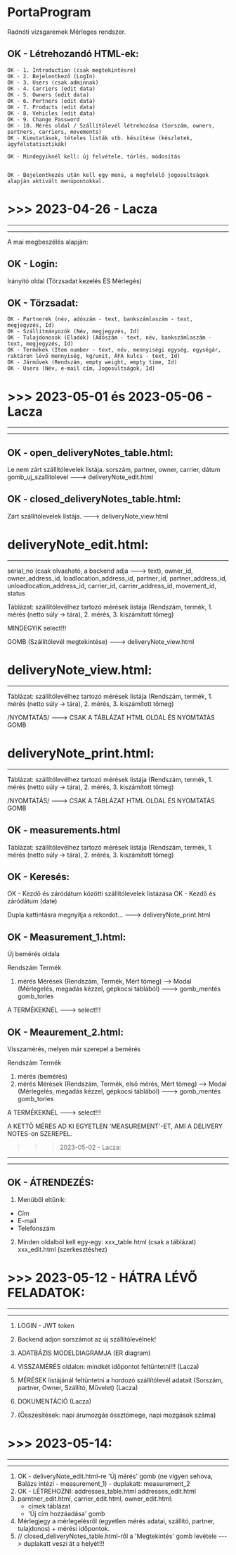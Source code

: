 # PortaProgram

Radnóti vizsgaremek
Mérleges rendszer. 

OK - Létrehozandó HTML-ek:
-----------------------
    OK - 1. Introduction (csak megtekintésre)
    OK - 2. Bejelentkező (LogIn)
    OK - 3. Users (csak adminnak)
    OK - 4. Carriers (edit data)
    OK - 5. Owners (edit data)
    OK - 6. Pertners (edit data)
    OK - 7. Products (edit data)
    OK - 8. Vehicles (edit data)
    OK - 9. Change Password
    OK - 10. Mérés oldal / Szállítólevél létrehozása (Sorszám, owners, partners, carriers, movements)
    OK - Kimutatások, tételes listák stb. készítése (készletek, ügyfélstatisztikák)

    OK - Mindegyiknél kell: új felvétele, törlés, módosítás


    OK - Bejelentkezés után kell egy menü, a megfelelő jogosultságok alapján aktivált menüpontokkal.


# >>> 2023-04-26 - Lacza
----------------------
----------------------

A mai megbeszélés alapján:

OK - Login:
--------
Irányító oldal (Törzsadat kezelés ÉS Mérlegés)

OK - Törzsadat:
------------
	OK - Partnerek (név, adószám - text, bankszámlaszám - text, megjegyzés, Id)
	OK - Szállítmányozók (Név, megjegyzés, Id) 
	OK - Tulajdonosok (Eladók) (Adószám - text, név, bankszámlaszám - text, megjegyzés, Id)
	OK - Termékek (Item number - text, név, mennyiségi egység, egységár, raktáron lévő mennyiség, kg/unit, ÁFA kulcs - text, Id)
	OK - Járművek (Rendszám, empty weight, empty time, Id)
	OK - Users (Név, e-mail cím, Jogosultságok, Id)


# >>> 2023-05-01 és 2023-05-06 - Lacza
------------------------------------
------------------------------------


OK - open_deliveryNotes_table.html:
--------------------------------

Le nem zárt szállítólevelek listája.
sorszám, partner, owner, carrier, dátum
gomb_uj_szallitolevel
---> deliveryNote_edit.html

OK - closed_deliveryNotes_table.html:
--------------------------------

Zárt szállítólevelek listája.
---> deliveryNote_view.html

# deliveryNote_edit.html:
-----------------------

serial_no (csak olvasható, a backend adja ---> text), owner_id, owner_address_id, loadlocation_address_id, partner_id, partner_address_id, unloadlocation_address_id, carrier_id, carrier_address_id, movement_id, status

Táblázat: szállítólevélhez tartozó mérések listája (Rendszám, termék, 1. mérés (netto súly -> tára), 2. mérés, 3. kiszámított tömeg)

MINDEGYIK select!!!

GOMB (Szállítólevél megtekintése) ---> deliveryNote_view.html

# deliveryNote_view.html:
-------------------------

Táblázat: szállítólevélhez tartozó mérések listája (Rendszám, termék, 1. mérés (netto súly -> tára), 2. mérés, 3. kiszámított tömeg)

/NYOMTATÁS/ ---> CSAK A TÁBLÁZAT HTML OLDAL ÉS NYOMTATÁS GOMB

# deliveryNote_print.html:
------------------------

Táblázat: szállítólevélhez tartozó mérések listája (Rendszám, termék, 1. mérés (netto súly -> tára), 2. mérés, 3. kiszámított tömeg)

/NYOMTATÁS/ ---> CSAK A TÁBLÁZAT HTML OLDAL ÉS NYOMTATÁS GOMB

OK - measurements.html
-------------------

Táblázat: szállítólevélhez tartozó mérések listája (Rendszám, termék, 1. mérés (netto súly -> tára), 2. mérés, 3. kiszámított tömeg)

OK - Keresés:
----------

OK - Kezdő és záródátum közötti szállítólevelek listázása
OK - Kezdő és záródátum (date)

Dupla kattintásra megnyitja a rekordot... --->  deliveryNote_print.html

OK - Measurement_1.html:
-----------------
Új bemérés oldala

Rendszám
Termék
1. mérés
Mérések (Rendszám, Termék, Mért tömeg) --> Modal (Mérlegelés, megadás kézzel, gépkocsi táblából) ---> gomb_mentés
gomb_torles

A TERMÉKEKNÉL ---> select!!!

OK - Meaurement_2.html:
---------------
Visszamérés, melyen már szerepel a bemérés

Rendszám
Termék
1. mérés (bemérés)
2. mérés
Mérések (Rendszám, Termék, első mérés, Mért tömeg) --> Modal (Mérlegelés, megadás kézzel, gépkocsi táblából) --->
gomb_mentés
gomb_torles

A TERMÉKEKNÉL ---> select!!!

A KETTŐ MÉRÉS AD KI EGYETLEN 'MEASUREMENT'-ET, AMI A DELIVERY NOTES-on SZEREPEL.


>>> 2023-05-02 - Lacza:
-----------------------
-----------------------

OK - ÁTRENDEZÉS:
-------------

1. Menüből eltűnik:
- Cím
- E-mail
- Telefonszám

2. Minden oldalból kell egy-egy:
xxx_table.html (csak a táblázat)
xxx_edit.html (szerkesztéshez)

# >>> 2023-05-12 - HÁTRA LÉVŐ FELADATOK:
--------------------------------------
--------------------------------------

1. LOGIN - JWT token
2. Backend adjon sorszámot az új szállítólevélnek!
3. ADATBÁZIS MODELDIAGRAMJA (ER diagram)
4. VISSZAMÉRÉS oldalon: mindkét időpontot feltüntetni!!! (Lacza)
5. MÉRÉSEK listájánál feltüntetni a hordozó szállítólevél adatait (Sorszám, partner, Owner, Szállító, Művelet) (Lacza)
6. DOKUMENTÁCIÓ (Lacza)

7. (Összesítések: napi árumozgás össztömege, napi mozgások száma)

# >>> 2023-05-14:
-----------------
-----------------

1. OK - deliveryNote_edit.html-re 'Új mérés' gomb (ne vigyen sehova, Balázs intézi - measurement_1) - duplakatt: measurement_2
2. OK - LÉTREHOZNI: 
    addresses_table.html
    addresses_edit.html
3. parntner_edit.html, carrier_edit.html, owner_edit.html:
    - címek táblázat
    - 'Új cím hozzáadása' gomb
4. Mérlegjegy a mérlegelésről (egyetlen mérés adatai, szállító, partner, tulajdonos) + mérési időpontok.
5. // closed_deliveryNotes_table.html-ről a 'Megtekintés' gomb levétele ---> duplakatt veszi át a helyét!!!

